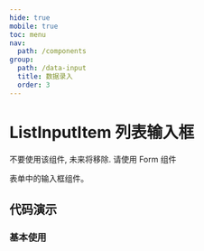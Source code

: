 ```yaml
---
hide: true
mobile: true
toc: menu
nav:
  path: /components
group:
  path: /data-input
  title: 数据录入
  order: 3
---
```


# ListInputItem 列表输入框

<Alert type="warning">
  不要使用该组件, 未来将移除. 请使用 Form 组件
</Alert>

表单中的输入框组件。



## 代码演示

### 基本使用

<code src="./demo/demo1.tsx"></code>



<API src="./ListInputItem.tsx" ></API>


